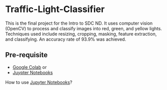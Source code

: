 # Traffic-Light-Classifier
This is the final project for the Intro to SDC ND. It uses computer vision (OpenCV) to process and classify images into red, green, and yellow lights. Techniques used include resizing, cropping, masking, feature extraction, and classifying. An accuracy rate of 93.9% was achieved.

## Pre-requisite
- [Google Colab](https://colab.research.google.com/)
          or
- [Juypter Notebooks](https://jupyter.readthedocs.io/en/latest/install.html)
  
How to use [Jupyter Notebooks](https://www.codecademy.com/articles/how-to-use-jupyter-notebooks)?
